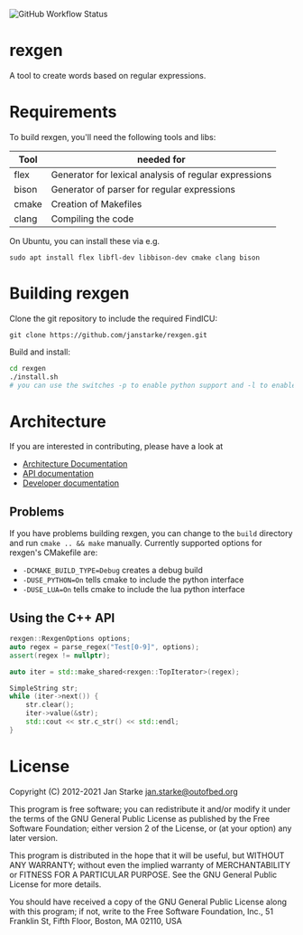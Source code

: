 ![GitHub Workflow Status](https://img.shields.io/github/workflow/status/janstarke/rexgen/CMake)

# rexgen

A tool to create words based on regular expressions.

# Requirements

To build rexgen, you'll need the following tools and libs:

| Tool | needed for |
|------|------------|
| flex | Generator for lexical analysis of regular expressions |
| bison | Generator of parser for regular expressions |
| cmake | Creation of Makefiles |
| clang | Compiling the code |

On Ubuntu, you can install these via e.g.

```
sudo apt install flex libfl-dev libbison-dev cmake clang bison
```

# Building rexgen

Clone the git repository to include the required FindICU:
```
git clone https://github.com/janstarke/rexgen.git
```

Build and install:
```bash
cd rexgen
./install.sh
# you can use the switches -p to enable python support and -l to enable lua support
```

# Architecture

If you are interested in contributing, please have a look at
 - [Architecture Documentation](doc/architecture.md)
 - [API documentation](doc/api.md)
 - [Developer documentation](doc/development.md)

## Problems

If you have problems building rexgen, you can change to the `build` directory and run `cmake .. && make` manually.
Currently supported options for rexgen's CMakefile are:

* `-DCMAKE_BUILD_TYPE=Debug` creates a debug build
* `-DUSE_PYTHON=On` tells cmake to include the python interface
* `-DUSE_LUA=On` tells cmake to include the lua python interface

## Using the C++ API

```C++
rexgen::RexgenOptions options;
auto regex = parse_regex("Test[0-9]", options);
assert(regex != nullptr);

auto iter = std::make_shared<rexgen::TopIterator>(regex);

SimpleString str;
while (iter->next()) {
    str.clear();
    iter->value(&str);
    std::cout << str.c_str() << std::endl;
}
```

# License

Copyright (C) 2012-2021  Jan Starke <jan.starke@outofbed.org>

This program is free software; you can redistribute it and/or modify it
under the terms of the GNU General Public License as published by the Free
Software Foundation; either version 2 of the License, or (at your option)
any later version.

This program is distributed in the hope that it will be useful, but WITHOUT
ANY WARRANTY; without even the implied warranty of MERCHANTABILITY or
FITNESS FOR A PARTICULAR PURPOSE. See the GNU General Public License for
more details.

You should have received a copy of the GNU General Public License along
with this program; if not, write to the Free Software Foundation, Inc.,
51 Franklin St, Fifth Floor, Boston, MA 02110, USA
